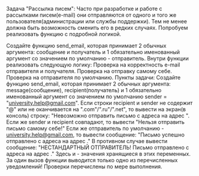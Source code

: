 Задача "Рассылка писем":
Часто при разработке и работе с рассылками писем(e-mail) они отправляются от одного и того же пользователя(администрации или службы поддержки). Тем не менее должна быть возможность сменить его в редких случаях.
Попробуем реализовать функцию с подробной логикой.

Создайте функцию send_email, которая принимает 2 обычных аргумента: сообщение и получатель и 1 обязательно именованный аргумент со значением по умолчанию - отправитель.
Внутри функции реализовать следующую логику:
Проверка на корректность e-mail отправителя и получателя.
Проверка на отправку самому себе.
Проверка на отправителя по умолчанию.
Пункты задачи:
Создайте функцию send_email, которая принимает 2 обычных аргумента: message(сообщение), recipient(получатель) и 1 обязательно именованный аргумент со значением по умолчанию sender = "university.help@gmail.com".
Если строки recipient и sender не содержит "@" или не оканчивается на ".com"/".ru"/".net", то вывести на экран(в консоль) строку: "Невозможно отправить письмо с адреса <sender> на адрес <recipient>".
Если же sender и recipient совпадают, то вывести "Нельзя отправить письмо самому себе!"
Если же отправитель по умолчанию - university.help@gmail.com, то вывести сообщение: "Письмо успешно отправлено с адреса <sender> на адрес <recipient>."
В противном случае вывести сообщение: "НЕСТАНДАРТНЫЙ ОТПРАВИТЕЛЬ! Письмо отправлено с адреса <sender> на адрес <recipient>."
Здесь <sender> и <recipient> - значения хранящиеся в этих переменных.
За один вызов функции выводится только одно из перечисленных уведомлений! Проверки перечислены по мере выполнения.
